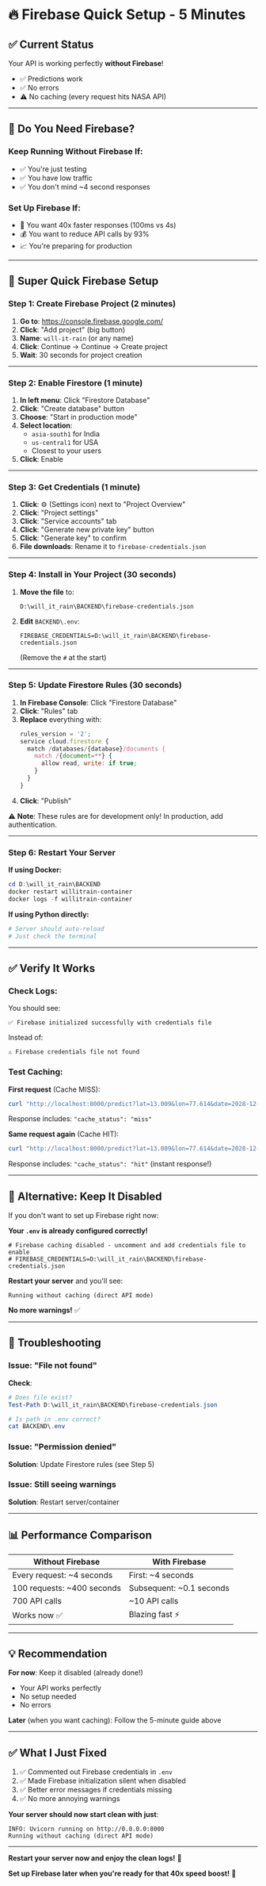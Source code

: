 # 🔥 Firebase Quick Setup - 5 Minutes

## ✅ Current Status
Your API is working perfectly **without Firebase**!
- ✅ Predictions work
- ✅ No errors
- ⚠️ No caching (every request hits NASA API)

---

## 🎯 Do You Need Firebase?

### **Keep Running Without Firebase If:**
- ✅ You're just testing
- ✅ You have low traffic
- ✅ You don't mind ~4 second responses

### **Set Up Firebase If:**
- 🚀 You want 40x faster responses (100ms vs 4s)
- 💰 You want to reduce API calls by 93%
- 📈 You're preparing for production

---

## 🚀 Super Quick Firebase Setup

### **Step 1: Create Firebase Project (2 minutes)**

1. **Go to**: https://console.firebase.google.com/
2. **Click**: "Add project" (big button)
3. **Name**: `will-it-rain` (or any name)
4. **Click**: Continue → Continue → Create project
5. **Wait**: 30 seconds for project creation

---

### **Step 2: Enable Firestore (1 minute)**

1. **In left menu**: Click "Firestore Database"
2. **Click**: "Create database" button
3. **Choose**: "Start in production mode"
4. **Select location**: 
   - `asia-south1` for India
   - `us-central1` for USA
   - Closest to your users
5. **Click**: Enable

---

### **Step 3: Get Credentials (1 minute)**

1. **Click**: ⚙️ (Settings icon) next to "Project Overview"
2. **Click**: "Project settings"
3. **Click**: "Service accounts" tab
4. **Click**: "Generate new private key" button
5. **Click**: "Generate key" to confirm
6. **File downloads**: Rename it to `firebase-credentials.json`

---

### **Step 4: Install in Your Project (30 seconds)**

1. **Move the file** to:
   ```
   D:\will_it_rain\BACKEND\firebase-credentials.json
   ```

2. **Edit** `BACKEND\.env`:
   ```
   FIREBASE_CREDENTIALS=D:\will_it_rain\BACKEND\firebase-credentials.json
   ```
   (Remove the `#` at the start)

---

### **Step 5: Update Firestore Rules (30 seconds)**

1. **In Firebase Console**: Click "Firestore Database"
2. **Click**: "Rules" tab
3. **Replace** everything with:
   ```javascript
   rules_version = '2';
   service cloud.firestore {
     match /databases/{database}/documents {
       match /{document=**} {
         allow read, write: if true;
       }
     }
   }
   ```
4. **Click**: "Publish"

⚠️ **Note**: These rules are for development only! In production, add authentication.

---

### **Step 6: Restart Your Server**

**If using Docker:**
```powershell
cd D:\will_it_rain\BACKEND
docker restart willitrain-container
docker logs -f willitrain-container
```

**If using Python directly:**
```powershell
# Server should auto-reload
# Just check the terminal
```

---

## ✅ Verify It Works

### **Check Logs:**
You should see:
```
✅ Firebase initialized successfully with credentials file
```

Instead of:
```
⚠️ Firebase credentials file not found
```

### **Test Caching:**

**First request** (Cache MISS):
```powershell
curl "http://localhost:8000/predict?lat=13.009&lon=77.614&date=2028-12-10"
```
Response includes: `"cache_status": "miss"`

**Same request again** (Cache HIT):
```powershell
curl "http://localhost:8000/predict?lat=13.009&lon=77.614&date=2028-12-10"
```
Response includes: `"cache_status": "hit"` (instant response!)

---

## 🎯 Alternative: Keep It Disabled

If you don't want to set up Firebase right now:

**Your `.env` is already configured correctly!**
```
# Firebase caching disabled - uncomment and add credentials file to enable
# FIREBASE_CREDENTIALS=D:\will_it_rain\BACKEND\firebase-credentials.json
```

**Restart your server** and you'll see:
```
Running without caching (direct API mode)
```

**No more warnings!** ✅

---

## 🐛 Troubleshooting

### **Issue: "File not found"**
**Check**:
```powershell
# Does file exist?
Test-Path D:\will_it_rain\BACKEND\firebase-credentials.json

# Is path in .env correct?
cat BACKEND\.env
```

### **Issue: "Permission denied"**
**Solution**: Update Firestore rules (see Step 5)

### **Issue: Still seeing warnings**
**Solution**: Restart server/container

---

## 📊 Performance Comparison

| Without Firebase | With Firebase |
|------------------|---------------|
| Every request: ~4 seconds | First: ~4 seconds |
| 100 requests: ~400 seconds | Subsequent: ~0.1 seconds |
| 700 API calls | ~10 API calls |
| Works now ✅ | Blazing fast ⚡ |

---

## 💡 Recommendation

**For now**: Keep it disabled (already done!)
- Your API works perfectly
- No setup needed
- No errors

**Later** (when you want caching): Follow the 5-minute guide above

---

## ✅ What I Just Fixed

1. ✅ Commented out Firebase credentials in `.env`
2. ✅ Made Firebase initialization silent when disabled
3. ✅ Better error messages if credentials missing
4. ✅ No more annoying warnings

**Your server should now start clean with just**:
```
INFO: Uvicorn running on http://0.0.0.0:8000
Running without caching (direct API mode)
```

---

**Restart your server now and enjoy the clean logs!** 🎉

**Set up Firebase later when you're ready for that 40x speed boost!** 🚀
